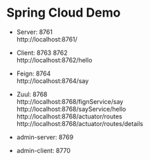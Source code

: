 # Spring Cloud Demo

 - Server:  8761
 <br>http://localhost:8761/
 - Client:  8763 8762
 <br>http://localhost:8762/hello
 - Feign:   8764 
 <br>http://localhost:8764/say 
 
 
 - Zuul:  8768
 <br>http://localhost:8768/fignService/say
 <br>http://localhost:8768/sayService/hello
 <br>http://localhost:8768/actuator/routes
 <br>http://localhost:8768/actuator/routes/details
 
 - admin-server: 8769
 - admin-client: 8770